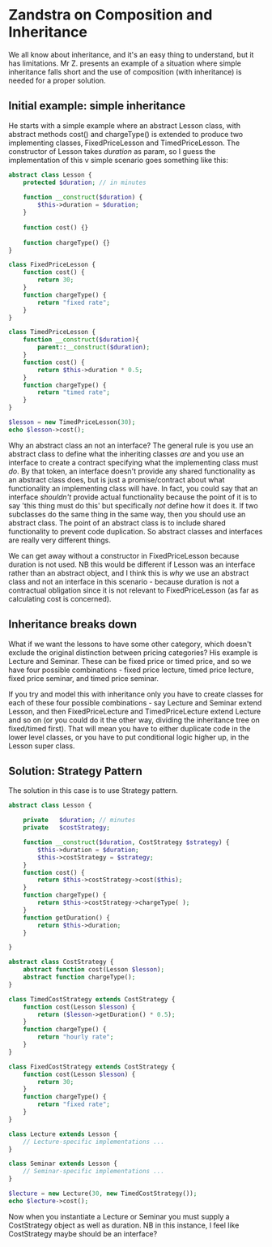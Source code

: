 # Zandstra on Composition and Inheritance

We all know about inheritance, and it's an easy thing to understand, but it has limitations. Mr Z. presents an example of a situation where simple inheritance falls short and the use of composition (with inheritance) is needed for a proper solution.

## Initial example: simple inheritance

He starts with a simple example where an abstract Lesson class, with abstract methods cost() and chargeType() is extended to produce two implementing classes, FixedPriceLesson and TimedPriceLesson. The constructor of Lesson takes *duration* as param, so I guess the implementation of this v simple scenario goes something like this:

```php
abstract class Lesson {
    protected $duration; // in minutes
    
    function __construct($duration) {
        $this->duration = $duration;
    }
    
    function cost() {}
    
    function chargeType() {}
}

class FixedPriceLesson {
    function cost() {
        return 30;
    }
    function chargeType() {
        return "fixed rate";
    }
}

class TimedPriceLesson {
    function __construct($duration){
        parent::__construct($duration);
    }    
    function cost() {
        return $this->duration * 0.5;
    }
    function chargeType() {
        return "timed rate";
    }    
}

$lesson = new TimedPriceLesson(30);
echo $lesson->cost();
```

Why an abstract class an not an interface? The general rule is you use an abstract class to define what the inheriting classes *are* and you use an interface to create a contract specifying what the implementing class must *do*. By that token, an interface doesn't provide any shared functionality as an abstract class does, but is just a promise/contract about what functionality an implementing class will have. In fact, you could say that an interface *shouldn't* provide actual functionality because the point of it is to say 'this thing must do this' but specifically *not* define how it does it. If two subclasses do the same thing in the same way, then you should use an abstract class. The point of an abstract class is to include shared functionality to prevent code duplication. So abstract classes and interfaces are really very different things.

We can get away without a constructor in FixedPriceLesson because duration is not used. NB this would be different if Lesson was an interface rather than an abstract object, and I think this is *why* we use an abstract class and not an interface in this scenario - because duration is not a contractual obligation since it is not relevant to FixedPriceLesson (as far as calculating cost is concerned).

## Inheritance breaks down

What if we want the lessons to have some other category, which doesn't exclude the original distinction between pricing categories? His example is Lecture and Seminar. These can be fixed price or timed price, and so we have four possible combinations - fixed price lecture, timed price lecture, fixed price seminar, and timed price seminar.

If you try and model this with inheritance only you have to create classes for each of these four possible combinations - say Lecture and Seminar extend Lesson, and then FixedPriceLecture and TimedPriceLecture extend Lecture and so on (or you could do it the other way, dividing the inheritance tree on fixed/timed first). That will mean you have to either duplicate code in the lower level classes, or you have to put conditional logic higher up, in the Lesson super class. 

## Solution: Strategy Pattern

The solution in this case is to use Strategy pattern.

```php
abstract class Lesson {

    private   $duration; // minutes
    private   $costStrategy;

    function __construct($duration, CostStrategy $strategy) {
        $this->duration = $duration;
        $this->costStrategy = $strategy;
    }
    function cost() {
        return $this->costStrategy->cost($this);
    }
    function chargeType() {
        return $this->costStrategy->chargeType( );
    }
    function getDuration() {
        return $this->duration;
    }

}

abstract class CostStrategy {
    abstract function cost(Lesson $lesson);
    abstract function chargeType();
}

class TimedCostStrategy extends CostStrategy {
    function cost(Lesson $lesson) {
        return ($lesson->getDuration() * 0.5);
    }
    function chargeType() {
        return "hourly rate";
    }
}

class FixedCostStrategy extends CostStrategy {
    function cost(Lesson $lesson) {
        return 30;
    }
    function chargeType() {
        return "fixed rate";
    }
}

class Lecture extends Lesson {
    // Lecture-specific implementations ...
}

class Seminar extends Lesson {
    // Seminar-specific implementations ...
}

$lecture = new Lecture(30, new TimedCostStrategy());
echo $lecture->cost();
```

Now when you instantiate a Lecture or Seminar you must supply a CostStrategy object as well as duration. NB in this instance, I feel like CostStrategy maybe should be an interface? 

